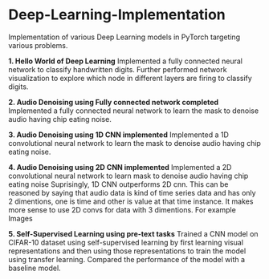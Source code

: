 # Deep-Learning-Implementation
Implementation of various Deep Learning models in PyTorch targeting various problems.

**1. Hello World of Deep Learning**
Implemented a fully connected neural network to classify handwritten digits. Further performed network visualization to explore which node in different layers are firing to classify digits.

**2. Audio Denoising using Fully connected network completed**
Implemented a fully connected neural network to learn the mask to denoise audio having chip eating noise.

**3. Audio Denoising using 1D CNN implemented**
Implemented a 1D convolutional neural network to learn the mask to denoise audio having chip eating noise.

**4. Audio Denoising using 2D CNN implemented**
Implemented a 2D convolutional neural network to learn mask to denoise audio having chip eating noise Suprisingly, 1D CNN outperforms 2D cnn. This can be reasoned by saying that audio data is kind of time series data and has only 2 dimentions, one is time and other is value at that time instance. It makes more sense to use 2D convs for data with 3 dimentions. For example Images

**5. Self-Supervised Learning using pre-text tasks**
Trained a CNN model on CIFAR-10 dataset using self-supervised learning by first learning visual representations and then using those representations to train the model using transfer learning. Compared the performance of the model with a baseline model.
